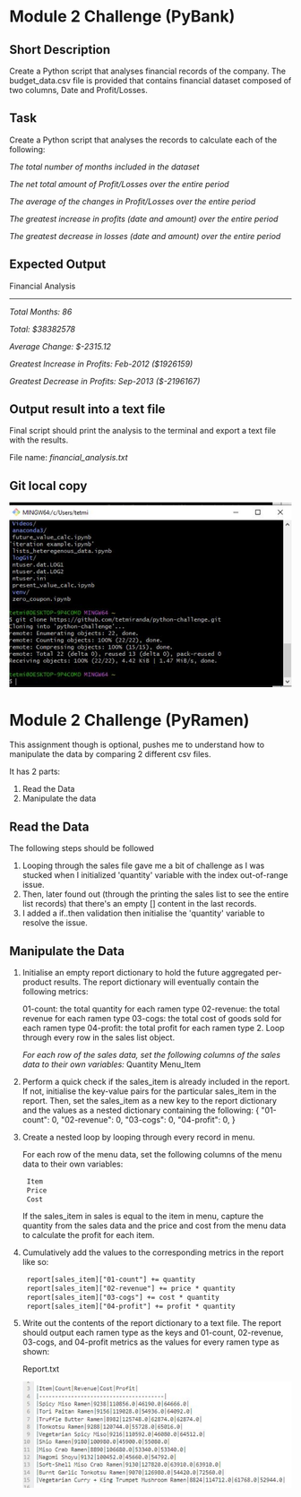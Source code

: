 # Module 2 Challenge (PyBank)

## Short Description
Create a Python script that analyses financial records of the company.
The budget_data.csv file is provided that contains financial dataset composed of two columns, Date and Profit/Losses.

## Task
Create a Python script that analyses the records to calculate each of the following:

*The total number of months included in the dataset*

*The net total amount of Profit/Losses over the entire period*

*The average of the changes in Profit/Losses over the entire period*

*The greatest increase in profits (date and amount) over the entire period*

*The greatest decrease in losses (date and amount) over the entire period*

## Expected Output

Financial Analysis
 
----------------------------
  
*Total Months:     86*
  
*Total:            $38382578*

*Average  Change:  $-2315.12*

*Greatest Increase in Profits:   Feb-2012 ($1926159)*

*Greatest Decrease in Profits:   Sep-2013 ($-2196167)*

## Output result into a text file
Final script should print the analysis to the terminal and export a text file with the results.

File name: *financial_analysis.txt*

## Git local copy
![Screenshot](Image/gitbash_clone_mod2.JPG)

# Module 2 Challenge (PyRamen)
This assignment though is optional, pushes me to understand how to manipulate the data by comparing 2 different csv files.

It has 2 parts:
1. Read the Data
2. Manipulate the data

## Read the Data
The following steps should be followed
1. Looping through the sales file gave me a bit of challenge as I was stucked when I initialized 'quantity' variable with the index out-of-range issue.
2. Then, later found out (through the printing the sales list to see the entire list records) that there's an empty [] content in the last records. 
3. I added a if..then validation then initialise the 'quantity' variable to resolve the issue.

## Manipulate the Data
1. Initialise an empty report dictionary to hold the future aggregated per-product results. The report dictionary will eventually contain the following metrics:

    01-count: the total quantity for each ramen type
    02-revenue: the total revenue for each ramen type
    03-cogs: the total cost of goods sold for each ramen type
    04-profit: the total profit for each ramen type
    2. Loop through every row in the sales list object.

   *For each row of the sales data, set the following columns of the sales data to their own variables:*
      Quantity
      Menu_Item

3. Perform a quick check if the sales_item is already included in the report. If not, initialise the key-value pairs for the particular sales_item in the report. Then, set the sales_item as a new key to the report dictionary and the values as a nested dictionary containing the following:
     {
     "01-count": 0,
     "02-revenue": 0,
     "03-cogs": 0,
     "04-profit": 0,
     }
    
4. Create a nested loop by looping through every record in menu.

    For each row of the menu data, set the following columns of the menu data to their own variables:

        Item
        Price
        Cost

    If the sales_item in sales is equal to the item in menu, capture the quantity from the sales data and the price and cost from the menu data to calculate the profit for each item.

5. Cumulatively add the values to the corresponding metrics in the report like so:

        report[sales_item]["01-count"] += quantity
        report[sales_item]["02-revenue"] += price * quantity
        report[sales_item]["03-cogs"] += cost * quantity
        report[sales_item]["04-profit"] += profit * quantity
    
6. Write out the contents of the report dictionary to a text file.
   The report should output each ramen type as the keys and 01-count, 02-revenue, 03-cogs, and 04-profit metrics as the values for every ramen type as shown:
    
   Report.txt
   
   ![Screenshot](Image/gitbash_report_mod2.JPG)
